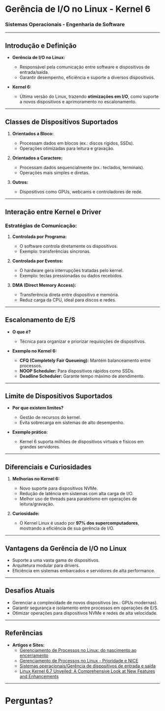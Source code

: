 # **Gerência de I/O no Linux - Kernel 6**
### Sistemas Operacionais - Engenharia de Software

---

## **Introdução e Definição**
- **Gerência de I/O no Linux:**
  - Responsável pela comunicação entre software e dispositivos de entrada/saída.
  - Garantir desempenho, eficiência e suporte a diversos dispositivos.

- **Kernel 6:**
  - Última versão do Linux, trazendo **otimizações em I/O**, como suporte a novos dispositivos e aprimoramento no escalonamento.

---

## **Classes de Dispositivos Suportados**
1. **Orientados a Bloco:**
   - Processam dados em blocos (ex.: discos rígidos, SSDs).
   - Operações otimizadas para leitura e gravação.

2. **Orientados a Caractere:**
   - Processam dados sequencialmente (ex.: teclados, terminais).
   - Operações mais simples e diretas.

3. **Outros:**
   - Dispositivos como GPUs, webcams e controladores de rede.

---

## **Interação entre Kernel e Driver**
### Estratégias de Comunicação:
1. **Controlada por Programa:**
   - O software controla diretamente os dispositivos.
   - Exemplo: transferências síncronas.

2. **Controlada por Eventos:**
   - O hardware gera interrupções tratadas pelo kernel.
   - Exemplo: teclas pressionadas ou dados recebidos.

3. **DMA (Direct Memory Access):**
   - Transferência direta entre dispositivo e memória.
   - Reduz carga da CPU, ideal para discos e redes.

---

## **Escalonamento de E/S**
- **O que é?**
  - Técnica para organizar e priorizar requisições de dispositivos.
  
- **Exemplo no Kernel 6:**
  - **CFQ (Completely Fair Queueing):** Mantém balanceamento entre processos.
  - **NOOP Scheduler:** Para dispositivos rápidos como SSDs.
  - **Deadline Scheduler:** Garante tempo máximo de atendimento.

---

## **Limite de Dispositivos Suportados**
- **Por que existem limites?**
  - Gestão de recursos do kernel.
  - Evita sobrecarga em sistemas de alto desempenho.

- **Exemplo prático:**
  - Kernel 6 suporta milhões de dispositivos virtuais e físicos em grandes servidores.

---

## **Diferenciais e Curiosidades**
1. **Melhorias no Kernel 6:**
   - Novo suporte para dispositivos NVMe.
   - Redução de latência em sistemas com alta carga de I/O.
   - Melhor uso de threads para paralelismo em operações de leitura/gravação.

2. **Curiosidade:**
   - O Kernel Linux é usado por **97% dos supercomputadores**, mostrando a eficiência de sua gerência de I/O.

---

## **Vantagens da Gerência de I/O no Linux**
- Suporte a uma vasta gama de dispositivos.
- Arquitetura modular para drivers.
- Eficiência em sistemas embarcados e servidores de alta performance.

---

## **Desafios Atuais**
- Gerenciar a complexidade de novos dispositivos (ex.: GPUs modernas).
- Garantir segurança e isolamento entre processos em operações de E/S.
- Otimizar operações para dispositivos NVMe e redes de alta velocidade.

---

## **Referências**
- **Artigos e Sites:**
  - [Gerenciamento de Processos no Linux: do nascimento ao encerramento](https://sempreupdate.com.br/linux/gerenciamento-de-processos-no-linux-do-nascimento-ao-encerramento/)
  - [Gerenciamento de Processos no Linux - Prioridade e NICE](https://linuxsemfronteiras.com.br/gerenciamento-de-processos-no-linux/)
  - [Sistemas operacionais/Gerência de dispositivos de entrada e saída](https://pt.wikibooks.org/wiki/Sistemas_operacionais/Ger%C3%AAncia_de_dispositivos_de_entrada_e_sa%C3%ADda)
  - [Linux Kernel 6.7 Unveiled: A Comprehensive Look at New Features and Enhancements](https://www.youtube.com/watch?v=Ece_xtPh470)

---

# Perguntas?
